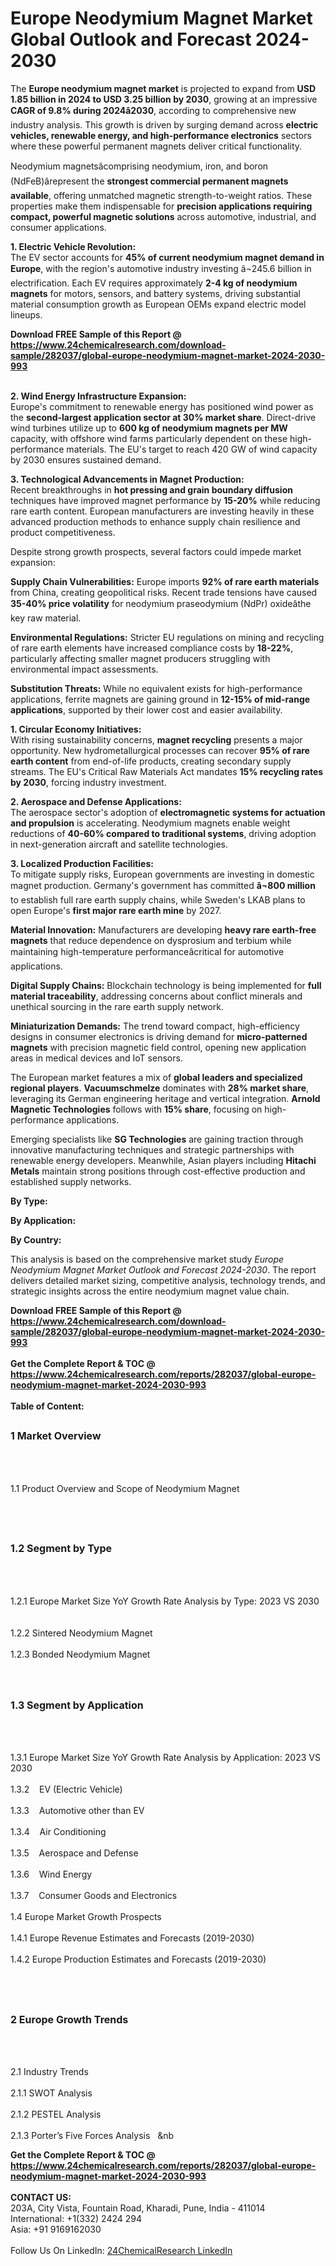 <h1>Europe Neodymium Magnet Market Global Outlook and Forecast 2024-2030</h1><p>The <strong>Europe neodymium magnet market</strong> is projected to expand from <strong>USD 1.85 billion in 2024 to USD 3.25 billion by 2030</strong>, growing at an impressive <strong>CAGR of 9.8% during 2024â2030</strong>, according to comprehensive new industry analysis. This growth is driven by surging demand across <strong>electric vehicles, renewable energy, and high-performance electronics</strong> sectors where these powerful permanent magnets deliver critical functionality.</p><p>Neodymium magnetsâcomprising neodymium, iron, and boron (NdFeB)ârepresent the <strong>strongest commercial permanent magnets available</strong>, offering unmatched magnetic strength-to-weight ratios. These properties make them indispensable for <strong>precision applications requiring compact, powerful magnetic solutions</strong> across automotive, industrial, and consumer applications.</p><p><strong>1. Electric Vehicle Revolution:</strong><br>
The EV sector accounts for <strong>45% of current neodymium magnet demand in Europe</strong>, with the region's automotive industry investing â¬245.6 billion in electrification. Each EV requires approximately <strong>2-4 kg of neodymium magnets</strong> for motors, sensors, and battery systems, driving substantial material consumption growth as European OEMs expand electric model lineups.</p><div><b>Download FREE Sample of this Report @ 
            <a href="https://www.24chemicalresearch.com/download-sample/282037/global-europe-neodymium-magnet-market-2024-2030-993">
            https://www.24chemicalresearch.com/download-sample/282037/global-europe-neodymium-magnet-market-2024-2030-993</a></b></div><br><p><strong>2. Wind Energy Infrastructure Expansion:</strong><br>
Europe's commitment to renewable energy has positioned wind power as the <strong>second-largest application sector at 30% market share</strong>. Direct-drive wind turbines utilize up to <strong>600 kg of neodymium magnets per MW</strong> capacity, with offshore wind farms particularly dependent on these high-performance materials. The EU's target to reach 420 GW of wind capacity by 2030 ensures sustained demand.</p><p><strong>3. Technological Advancements in Magnet Production:</strong><br>
Recent breakthroughs in <strong>hot pressing and grain boundary diffusion</strong> techniques have improved magnet performance by <strong>15-20%</strong> while reducing rare earth content. European manufacturers are investing heavily in these advanced production methods to enhance supply chain resilience and product competitiveness.</p><p>Despite strong growth prospects, several factors could impede market expansion:</p><p><strong>Supply Chain Vulnerabilities:</strong> Europe imports <strong>92% of rare earth materials</strong> from China, creating geopolitical risks. Recent trade tensions have caused <strong>35-40% price volatility</strong> for neodymium praseodymium (NdPr) oxideâthe key raw material.</p><p><strong>Environmental Regulations:</strong> Stricter EU regulations on mining and recycling of rare earth elements have increased compliance costs by <strong>18-22%</strong>, particularly affecting smaller magnet producers struggling with environmental impact assessments.</p><p><strong>Substitution Threats:</strong> While no equivalent exists for high-performance applications, ferrite magnets are gaining ground in <strong>12-15% of mid-range applications</strong>, supported by their lower cost and easier availability.</p><p><strong>1. Circular Economy Initiatives:</strong><br>
With rising sustainability concerns, <strong>magnet recycling</strong> presents a major opportunity. New hydrometallurgical processes can recover <strong>95% of rare earth content</strong> from end-of-life products, creating secondary supply streams. The EU's Critical Raw Materials Act mandates <strong>15% recycling rates by 2030</strong>, forcing industry investment.</p><p><strong>2. Aerospace and Defense Applications:</strong><br>
The aerospace sector's adoption of <strong>electromagnetic systems for actuation and propulsion</strong> is accelerating. Neodymium magnets enable weight reductions of <strong>40-60% compared to traditional systems</strong>, driving adoption in next-generation aircraft and satellite technologies.</p><p><strong>3. Localized Production Facilities:</strong><br>
To mitigate supply risks, European governments are investing in domestic magnet production. Germany's government has committed <strong>â¬800 million</strong> to establish full rare earth supply chains, while Sweden's LKAB plans to open Europe's <strong>first major rare earth mine</strong> by 2027.</p><p><strong>Material Innovation:</strong> Manufacturers are developing <strong>heavy rare earth-free magnets</strong> that reduce dependence on dysprosium and terbium while maintaining high-temperature performanceâcritical for automotive applications.</p><p><strong>Digital Supply Chains:</strong> Blockchain technology is being implemented for <strong>full material traceability</strong>, addressing concerns about conflict minerals and unethical sourcing in the rare earth supply network.</p><p><strong>Miniaturization Demands:</strong> The trend toward compact, high-efficiency designs in consumer electronics is driving demand for <strong>micro-patterned magnets</strong> with precision magnetic field control, opening new application areas in medical devices and IoT sensors.</p><p>The European market features a mix of <strong>global leaders and specialized regional players</strong>. <strong>Vacuumschmelze</strong> dominates with <strong>28% market share</strong>, leveraging its German engineering heritage and vertical integration. <strong>Arnold Magnetic Technologies</strong> follows with <strong>15% share</strong>, focusing on high-performance applications.</p><p>Emerging specialists like <strong>SG Technologies</strong> are gaining traction through innovative manufacturing techniques and strategic partnerships with renewable energy developers. Meanwhile, Asian players including <strong>Hitachi Metals</strong> maintain strong positions through cost-effective production and established supply networks.</p><p><strong>By Type:</strong></p><p><strong>By Application:</strong></p><p><strong>By Country:</strong></p><p>This analysis is based on the comprehensive market study <em>Europe Neodymium Magnet Market Outlook and Forecast 2024-2030</em>. The report delivers detailed market sizing, competitive analysis, technology trends, and strategic insights across the entire neodymium magnet value chain.</p><div><b>Download FREE Sample of this Report @ 
            <a href="https://www.24chemicalresearch.com/download-sample/282037/global-europe-neodymium-magnet-market-2024-2030-993">
            https://www.24chemicalresearch.com/download-sample/282037/global-europe-neodymium-magnet-market-2024-2030-993</a></b></div><br><div><b>Get the Complete Report & TOC @ 
            <a href="https://www.24chemicalresearch.com/reports/282037/global-europe-neodymium-magnet-market-2024-2030-993">
            https://www.24chemicalresearch.com/reports/282037/global-europe-neodymium-magnet-market-2024-2030-993</a></b></div><br>
            <b>Table of Content:</b><p><h2><span style="font-size:16px"><strong>1 Market Overview&nbsp;&nbsp; &nbsp;</strong></span></h2><br />
<br />
<p>1.1 Product Overview and Scope of Neodymium Magnet&nbsp;</p><br />
<br />
<h2><strong><span style="font-size:16px">1.2 Segment by Type&nbsp;&nbsp; &nbsp;</span></strong></h2><br />
<br />
<p>1.2.1 Europe Market Size YoY Growth Rate Analysis by Type: 2023 VS 2030&nbsp;&nbsp; &nbsp;<br /><br />
1.2.2 Sintered Neodymium Magnet&nbsp;&nbsp; &nbsp;<br /><br />
1.2.3 Bonded Neodymium Magnet<br /><br />
<br />
<h2><span style="font-size:16px"><strong>1.3 Segment by Application&nbsp;&nbsp;</strong></span></h2><br />
<br />
<p>1.3.1 Europe Market Size YoY Growth Rate Analysis by Application: 2023 VS 2030&nbsp;&nbsp; &nbsp;<br /><br />
1.3.2&nbsp;&nbsp; &nbsp;EV (Electric Vehicle)<br /><br />
1.3.3&nbsp;&nbsp; &nbsp;Automotive other than EV<br /><br />
1.3.4&nbsp;&nbsp; &nbsp;Air Conditioning<br /><br />
1.3.5&nbsp;&nbsp; &nbsp;Aerospace and Defense<br /><br />
1.3.6&nbsp;&nbsp; &nbsp;Wind Energy<br /><br />
1.3.7&nbsp;&nbsp; &nbsp;Consumer Goods and Electronics<br /><br />
1.4 Europe Market Growth Prospects&nbsp;&nbsp; &nbsp;<br /><br />
1.4.1 Europe Revenue Estimates and Forecasts (2019-2030)&nbsp;&nbsp; &nbsp;<br /><br />
1.4.2 Europe Production Estimates and Forecasts (2019-2030)&nbsp;&nbsp;</p><br />
<br />
<h2><span style="font-size:16px"><strong>2 Europe Growth Trends&nbsp;&nbsp; &nbsp;</strong></span></h2><br />
<br />
<p>2.1 Industry Trends&nbsp;&nbsp; &nbsp;<br /><br />
2.1.1 SWOT Analysis&nbsp;&nbsp; &nbsp;<br /><br />
2.1.2 PESTEL Analysis&nbsp;&nbsp; &nbsp;<br /><br />
2.1.3 Porter&rsquo;s Five Forces Analysis&nbsp;&nbsp; &nb</p><div><b>Get the Complete Report & TOC @ 
            <a href="https://www.24chemicalresearch.com/reports/282037/global-europe-neodymium-magnet-market-2024-2030-993">
            https://www.24chemicalresearch.com/reports/282037/global-europe-neodymium-magnet-market-2024-2030-993</a></b></div><br><b>CONTACT US:</b><br>
            203A, City Vista, Fountain Road, Kharadi, Pune, India - 411014<br>
            International: +1(332) 2424 294<br>
            Asia: +91 9169162030 <br><br>
            Follow Us On LinkedIn: <a href="https://www.linkedin.com/company/24chemicalresearch/">24ChemicalResearch LinkedIn</a>